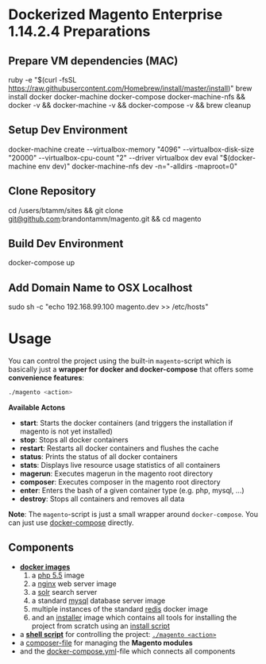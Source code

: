 
# Dockerized Magento Enterprise 1.14.2.4 Preparations

## Prepare VM dependencies (MAC)
ruby -e "$(curl -fsSL https://raw.githubusercontent.com/Homebrew/install/master/install)"
brew install docker docker-machine docker-compose docker-machine-nfs && docker -v && docker-machine -v && docker-compose -v && brew cleanup

## Setup Dev Environment
docker-machine create --virtualbox-memory "4096" --virtualbox-disk-size "20000" --virtualbox-cpu-count "2" --driver virtualbox dev
eval "$(docker-machine env dev)"
docker-machine-nfs dev -n="-alldirs -maproot=0"

## Clone Repository
cd /users/btamm/sites && git clone git@github.com:brandontamm/magento.git && cd magento

## Build Dev Environment
docker-compose up

## Add Domain Name to OSX Localhost
sudo sh -c "echo 192.168.99.100 magento.dev >> /etc/hosts"

# Usage

You can control the project using the built-in `magento`-script which is basically just a **wrapper for docker and docker-compose** that offers some **convenience features**:

```bash
./magento <action>
```

**Available Actons**

- **start**: Starts the docker containers (and triggers the installation if magento is not yet installed)
- **stop**: Stops all docker containers
- **restart**: Restarts all docker containers and flushes the cache
- **status**: Prints the status of all docker containers
- **stats**: Displays live resource usage statistics of all containers
- **magerun**: Executes magerun in the magento root directory
- **composer**: Executes composer in the magento root directory
- **enter**: Enters the bash of a given container type (e.g. php, mysql, ...)
- **destroy**: Stops all containers and removes all data

**Note**: The `magento`-script is just a small wrapper around `docker-compose`. You can just use [docker-compose](https://docs.docker.com/compose/) directly.

## Components

- **[docker images](docker-images)**
  1. a [php 5.5](docker-images/php/5.5/Dockerfile) image
  2. a [nginx](docker-images/nginx/Dockerfile) web server image
  3. a [solr](docker-images/solr/Dockerfile) search server
  4. a standard [mysql](https://registry.hub.docker.com/_/mysql/) database server image
  5. multiple instances of the standard [redis](https://registry.hub.docker.com/_/redis/) docker image
  6. and an [installer](docker-images/installer/Dockerfile) image which contains all tools for installing the project from scratch using an [install script](docker-images/installer/bin/install.sh)
- a **[shell script](magento)** for controlling the project: [`./magento <action>`](magento)
- a [composer-file](composer.json) for managing the **Magento modules**
- and the [docker-compose.yml](docker-compose.yml)-file which connects all components
